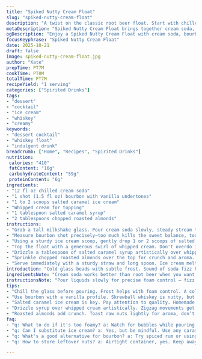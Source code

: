```yaml
---
title: "Spiked Nutty Cream Float"
slug: "spiked-nutty-cream-float"
description: "A twist on the classic root beer float. Start with chilled cream soda, swap Skrewball whiskey for bourbon with vanilla notes, add salted caramel ice cream instead of plain vanilla. Finish with dollops of whipped cream, salted caramel syrup drizzle, and chopped roasted almonds. Single glass — casual, indulgent. Serves one. Calories moderate with high sugar and fat, plenty of protein from the dairy, sodium on the low side. A relaxed dessert beverage where balance of cream, sweetness, and boozy warmth count."
metaDescription: "Spiked Nutty Cream Float brings together cream soda, bourbon, and salted caramel ice cream for an indulgent dessert drink."
ogDescription: "Enjoy a Spiked Nutty Cream Float with cream soda, bourbon, and salted caramel ice cream for a unique sweet treat."
focusKeyphrase: "Spiked Nutty Cream Float"
date: 2025-10-21
draft: false
image: spiked-nutty-cream-float.jpg
author: "Kate"
prepTime: PT7M
cookTime: PT0M
totalTime: PT7M
recipeYield: "1 serving"
categories: ["Spirited Drinks"]
tags:
- "dessert"
- "cocktail"
- "ice cream"
- "whiskey"
- "creamy"
keywords:
- "dessert cocktail"
- "whiskey float"
- "indulgent drink"
breadcrumb: ["Home", "Recipes", "Spirited Drinks"]
nutrition: 
 calories: "410"
 fatContent: "16g"
 carbohydrateContent: "59g"
 proteinContent: "6g"
ingredients:
- "12 fl oz chilled cream soda"
- "1 shot (1.5 fl oz) bourbon with vanilla undertones"
- "1 to 2 scoops salted caramel ice cream"
- "Whipped cream for topping"
- "1 tablespoon salted caramel syrup"
- "2 tablespoons chopped roasted almonds"
instructions:
- "Grab a tall milkshake glass. Pour cream soda slowly, steady stream to avoid frothing over, fill about 3/4 full. Watch for bubbles settling — soda needs to cascade not explode."
- "Measure bourbon shot precisely—too much kills the sweet balance, too little is pointless. Add bourbon straight to soda. Let fizz calm down before next."
- "Using a sturdy ice cream scoop, gently drop 1 or 2 scoops of salted caramel ice cream into the glass. Watch the surface rise, avoid overfilling that leads to mess."
- "Top the float with a generous swirl of whipped cream. Don't overdo it — cream acts as a cap to steam rising from ice cream and keeps the texture creamy longer."
- "Drizzle a tablespoon of salted caramel syrup artistically over whipped cream. The syrup adds a deep, buttery complexity and a sticky sheen."
- "Sprinkle chopped roasted almonds over the top for crunch and aroma. Nuts toasted lightly at home make a big difference — smells toasted, not burnt."
- "Serve immediately with a sturdy straw and long spoon. Ice cream melts fast once alcohol hits — timing is key for best texture contrast."
introduction: "Cold glass beads with subtle frost. Sound of soda fizz hissing low. Cream soda swaps root beer here — cleaner, lighter, less bite. Bourbon with vanilla notes takes the whiskey place — holds the sweetness, adds warmth. Salted caramel ice cream instead of plain vanilla cuts the sugar edge, adds complexity, not overly saccharine. Whipped cream dolloped thick on top, like a cloud stopping the erosion of melted ice cream. Salted caramel drizzle glistens, a sticky waterfall. Crunch of fresh roasted almonds snaps through the creamy layers.  No fluff, no fuss. Just understanding how sweetness, texture, and booziness dance — timing control prevents meltdown chaos.  Chill glass before use — essential for foam control. Knowing when to pour slow, when to drop ice cream gently. Tips to fix melted messes. Snack and drink at once. Mouthful of cold, sweet, creamy, crackly nutty bits, boozy warmth trailing."
ingredientsNote: "Cream soda works better than root beer when you want a less dominant sassafras punch and more vanilla crispness. Bourbon with vanilla flavor subbing Skrewball keeps the nutty spirit but cuts peanut butter overload for a subtler warmth. Salted caramel ice cream adds a salty sweet contrast that's more sophisticated than plain vanilla — use gourmet or homemade with real caramel bits whenever possible. Whipped cream needs to be stable — homemade or high quality store-bought both fine, but avoid runny varieties. Salted caramel syrup adds visual interest and depth in taste; you can use thick caramel if unavailable. Roasted almonds are a must — raw won’t give same crunchy pop or aroma. Toast almonds lightly in a dry pan until fragrant, about 3 minutes, tossing constantly to avoid burning. Store nuts in airtight container if prepping ahead. If nuts allergy is an issue, toasted pumpkin seeds can replace for crunch and another layer of flavor."
instructionsNote: "Pour liquids slowly for precise foam control — fizz can escape violently if poured too fast, wasting carbonation and making sticky work. Adding bourbon after soda reduces risk of curdling and controls the rise of bubbles. Ice cream added too quickly or aggressively makes glass overflow. Use a gentle tap on spoon or scoop side to lower scoops softly. Don’t crowd glass; ice cream volume determines how bubbly soda stays. Whipped cream acts as insulation — stops immediate melting and adds textural contrast. Spoon it on with a gentle spiral motion to maximize surface area and avoid collapsing peak. Drizzle syrup in zigzags crosswise for maximum coverage and a visual impression of intentional artistry. Sprinkle nuts just before serving; do not add too early or nuts will soak moisture and lose crunch. Timing the serve right after assembly means you get maximum contrast of creamy, fizzy, nutty, boozy flavors in one mouthful. If any meltdown occurs, stir briskly with straw to blend flavors and reduce sticky patches on glass."
tips:
- "Chill the glass before pouring. Frost helps with foam control. A cold glass can keep bubbles steady. Pressure all about timing, pour slowly. Don't rush."
- "Use bourbon with a vanilla profile. Skrewball whiskey is nutty, but bourbon keeps flavors balanced. Too much whiskey ruins sweetness. Measure precisely."
- "Salted caramel ice cream is key. Pay attention to quality. Homemade offers richness. Avoid overly sweet flavors. Gourmet brands work if homemade isn’t available."
- "Drizzle syrup over whipped cream artistically. Zigzag movements get max coverage. Avoid clumps on ice cream. A little goes far for both flavor and presentation."
- "Roasted almonds add crunch. Toast raw nuts lightly for aroma, don’t overdo it. Just a few minutes until fragrant can make a big difference."
faq:
- "q: What to do if it's too foamy? a: Watch for bubbles while pouring soda. Slow down if needed. Add ice cream gently, avoid overflow, control fizz."
- "q: Can I substitute ice cream? a: Yes, but be mindful. Use any caramel flavor; try vanilla if needed. Stay aware of sweetness balance though. Adjust flavors carefully."
- "q: What's a good alternative for bourbon? a: Try spiced rum or using a non-alcoholic vanilla soda. Each brings unique notes. Flavor will shift — good to know."
- "q: How to store leftover nuts? a: Airtight container, yes. Keep away from moisture. If prepping ahead, toast right before use for freshness. Crunchy matters."

---
```

